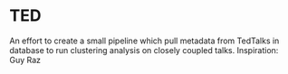 # TED
An effort to create a small pipeline which pull metadata from TedTalks in database to run clustering analysis on closely coupled talks. Inspiration: Guy Raz
